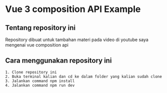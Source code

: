 # Vue 3 composition API Example

## Tentang repository ini

Repository dibuat untuk tambahan materi pada video di youtube saya mengenai vue composition api

## Cara menggunakan repository ini

```
1. Clone repository ini
2. Buka terminal kalian dan cd ke dalam folder yang kalian sudah clone
3. Jalankan command npm install
4. Jalankan command npm run dev
```
